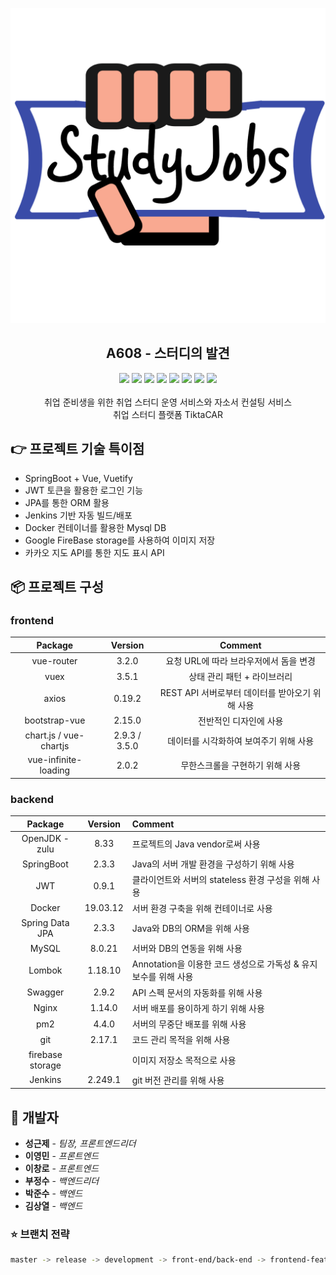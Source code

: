 
![logo](front-end/src/assets/mainlogo.png)

<center><h2>A608 - 스터디의 발견</h2></center>

<center>
    <img src="https://img.shields.io/badge/platform-web-green">
    <img src="https://img.shields.io/badge/front-Vue-brightgreen">
    <img src="https://img.shields.io/badge/framework-spring boot-blue">
    <img src="https://img.shields.io/badge/database-MySQL-9cf">
    <img src="https://img.shields.io/badge/server-AWS-yellow">
    <img src="https://img.shields.io/badge/language-Java-yellowgreen">
    <img src="https://img.shields.io/badge/swagger-valid-brightgreen">
    <img src="https://img.shields.io/badge/container-Docker-blue">
</center>



<br>

<center>
    취업 준비생을 위한 취업 스터디 운영 서비스와 자소서 컨설팅 서비스<br>
    취업 스터디 플랫폼 TiktaCAR
</center>


## :point_right: 프로젝트 기술 특이점

* SpringBoot + Vue, Vuetify 
* JWT 토큰을 활용한 로그인 기능
* JPA를 통한 ORM 활용
* Jenkins 기반 자동 빌드/배포
* Docker 컨테이너를 활용한 Mysql DB
* Google FireBase storage를 사용하여 이미지 저장
* 카카오 지도 API를 통한 지도 표시 API


## :package: 프로젝트 구성

### frontend

|        Package         |    Version    |                     Comment                     |
| :--------------------: | :-----------: | :---------------------------------------------: |
|       vue-router       |     3.2.0     |     요청 URL에 따라 브라우저에서 돔을 변경      |
|          vuex          |     3.5.1     |           상태 관리 패턴 + 라이브러리           |
|         axios          |    0.19.2     | REST API 서버로부터 데이터를 받아오기 위해 사용 |
|        bootstrap-vue   |     2.15.0    |             전반적인 디자인에 사용              |
| chart.js / vue-chartjs | 2.9.3 / 3.5.0 |     데이터를 시각화하여 보여주기 위해 사용      |
|    vue-infinite-loading|     2.0.2     |         무한스크롤을 구현하기 위해 사용         |


### backend

| Package | Version | Comment |
| :--: | :--: | :--- |
| OpenJDK - zulu |  8.33   | 프로젝트의 Java vendor로써 사용 |
|   SpringBoot   |  2.3.3  | Java의 서버 개발 환경을 구성하기 위해 사용 |
| JWT | 0.9.1 | 클라이언트와 서버의 stateless 환경 구성을 위해 사용 |
|    Docker     |  19.03.12  | 서버 환경 구축을 위해 컨테이너로 사용 |
| Spring Data JPA | 2.3.3 | Java와 DB의 ORM을 위해 사용 |
|    MySQL     |  8.0.21  | 서버와 DB의 연동을 위해 사용 |
|     Lombok     | 1.18.10 | Annotation을 이용한 코드 생성으로 가독성 & 유지 보수를 위해 사용 |
|    Swagger     |  2.9.2  | API 스펙 문서의 자동화를 위해 사용 |
|     Nginx     | 1.14.0  | 서버 배포를 용이하게 하기 위해 사용 |
| pm2 | 4.4.0 | 서버의 무중단 배포를 위해 사용 |
| git | 2.17.1 | 코드 관리 목적을 위해 사용 |
|firebase storage| |이미지 저장소 목적으로 사용|
| Jenkins | 2.249.1 | git 버전 관리를 위해 사용 |



## :two_men_holding_hands: 개발자

* **성근제** - *팀장, 프론트엔드리더*
* **이영민** - *프론트엔드*
* **이창로** - *프론트엔드*
* **부정수** - *백엔드리더*
* **박준수** - *백엔드* 
* **김상열** - *백엔드* 


### :star: 브랜치 전략

```bash
master -> release -> development -> front-end/back-end -> frontend-feature/backend-feature
```
